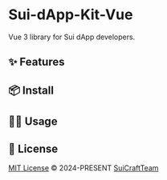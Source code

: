 # Sui-dApp-Kit-Vue

Vue 3 library for Sui dApp developers.

## ✨ Features

## 📦 Install

## 🤹‍♀️ Usage

## 📄 License

[MIT License](https://github.com/SuiCraftTeam/Sui-dApp-Kit-Vue/blob/master/LICENSE) © 2024-PRESENT [SuiCraftTeam](https://github.com/SuiCraftTeam)